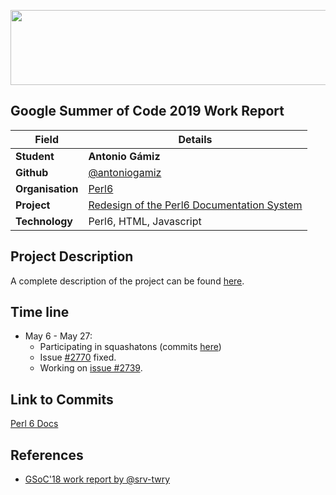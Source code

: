 <p align="center">
  <img width="560" height="120" src="https://camo.githubusercontent.com/ed508e9c66d718f76333215a139af24f8bb8fa8d/68747470733a2f2f6d75736573636f72652e6f72672f73697465732f6d75736573636f72652e6f72672f66696c65732f4361707475726525323064253237652543432538316372616e253230323031362d30332d303125323030392e34382e31315f302e706e67">
</p>

## Google Summer of Code 2019 Work Report 

| Field | Details |
| --- | --- |
| **Student** | **Antonio Gámiz** |
| **Github** | [@antoniogamiz](https://github.com/antoniogamiz)  |
| **Organisation**  | [Perl6](https://perl6.org/)  |
| **Project** | [Redesign of the Perl6 Documentation System](https://summerofcode.withgoogle.com/projects/#4930522189398016) |
| **Technology** | Perl6, HTML, Javascript |

## Project Description

A complete description of the project can be found [here](README.md).

## Time line

- May 6 - May 27:  
  - Participating in squashatons (commits [here](https://github.com/perl6/doc/commits?author=antoniogamiz))
  - Issue [#2770](https://github.com/perl6/doc/issues/2770) fixed.
  - Working on [issue #2739](https://github.com/perl6/doc/issues/2739).
  
## Link to Commits

[Perl 6 Docs](https://github.com/perl6/doc/commits?author=antoniogamiz)

## References
* [GSoC'18 work report by @srv-twry](https://gist.github.com/srv-twry/3e39aa7bcb344da386fd32b8552eff3e)
